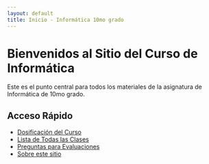 ```yaml
---
layout: default
title: Inicio - Informática 10mo grado
---
```


# Bienvenidos al Sitio del Curso de Informática

Este es el punto central para todos los materiales de la asignatura de Informática de 10mo grado.

## Acceso Rápido

* [Dosificación del Curso](/dosificacion.html)
* [Lista de Todas las Clases](/clases.html)
* [Preguntas para Evaluaciones](/preguntas-evaluaciones.html)
* [Sobre este sitio](/about.html)